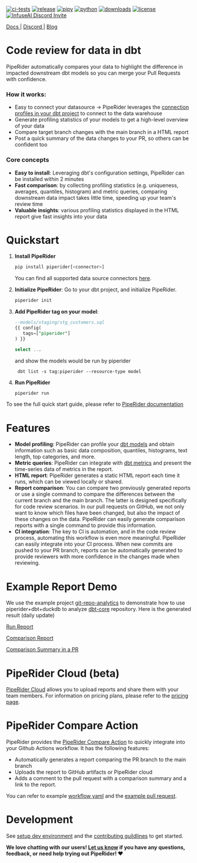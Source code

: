[![ci-tests](https://github.com/infuseai/piperider-cli/actions/workflows/tests.yaml/badge.svg)](https://github.com/infuseai/piperider-cli/actions/workflows/tests.yaml/badge.svg)
[![release](https://img.shields.io/github/release/infuseAI/piperider-cli/all.svg?style=flat-square)](https://github.com/infuseAI/piperider-cli/releases)
[![pipy](https://img.shields.io/pypi/v/piperider?style=flat-square)](https://pypi.org/project/piperider/)
[![python](https://img.shields.io/pypi/pyversions/piperider?style=flat-square)](https://pypi.org/project/piperider/)
[![downloads](https://img.shields.io/pypi/dw/piperider?style=flat-square)](https://pypi.org/project/piperider/#files)
[![license](https://img.shields.io/github/license/infuseai/piperider?style=flat-square)](https://github.com/InfuseAI/piperider/blob/main/LICENSE)
[![InfuseAI Discord Invite](https://img.shields.io/discord/664381609771925514?color=%237289DA&label=chat&logo=discord&logoColor=white&style=flat-square)](https://discord.com/invite/5zb2aK9KBV)

<p align="left">
  <a href="https://docs.piperider.io/" alt="documentation site" title="Piperider Documentation"> Docs </a> |
  <a href="https://discord.com/invite/5zb2aK9KBV"> Discord </a> |
  <a href="https://blog.infuseai.io/data-reliability-automated-with-piperider-7a823521ef11"> Blog </a> 
</p>

# Code review for data in dbt

PipeRider automatically compares your data to highlight the difference in impacted downstream dbt models so you can merge your Pull Requests with confidence.

### How it works:

- Easy to connect your datasource -> PipeRider leverages the [connection profiles in your dbt project](https://docs.getdbt.com/docs/get-started/connection-profiles) to connect to the data warehouse
- Generate profiling statistics of your models to get a high-level overview of your data
- Compare target branch changes with the main branch in a HTML report
- Post a quick summary of the data changes to your PR, so others can be confident too

### Core concepts

- **Easy to install**: Leveraging dbt's configuration settings, PipeRider can be installed within 2 minutes
- **Fast comparison**: by collecting profiling statistics (e.g. uniqueness, averages, quantiles, histogram) and metric queries, comparing downstream data impact takes little time, speeding up your team's review time
- **Valuable insights**: various profiling statistics displayed in the HTML report give fast insights into your data

# Quickstart

1. **Install PipeRider**

   ```bash
   pip install piperider[<connector>]
   ```

   You can find all supported data source connectors [here](https://docs.piperider.io/reference/supported-data-sources).

1. **Initialize PipeRider**: Go to your dbt project, and initialize PipeRider.

   ```bash
   piperider init
   ```

1. **Add PipeRider tag on your model**:

   ```sql
   --models/staging/stg_customers.sql
   {{ config(
      tags=["piperider"]
   ) }}

   select ...
   ```

   and show the models would be run by piperider

   ```
    dbt list -s tag:piperider --resource-type model
   ```

1. **Run PipeRider**

   ```bash
   piperider run
   ```

To see the full quick start guide, please refer to [PipeRider documentation](https://docs.piperider.io/get-started/quick-start)

# Features

- **Model profiling**: PipeRider can profile your [dbt models](https://docs.getdbt.com/docs/build/models) and obtain information such as basic data composition, quantiles, histograms, text length, top categories, and more.
- **Metric queries**: PipeRider can integrate with [dbt metrics](https://docs.getdbt.com/docs/build/metrics) and present the time-series data of metrics in the report.
- **HTML report**: PipeRider generates a static HTML report each time it runs, which can be viewed locally or shared.
- **Report comparison**: You can compare two previously generated reports or use a single command to compare the differences between the current branch and the main branch. The latter is designed specifically for code review scenarios. In our pull requests on GitHub, we not only want to know which files have been changed, but also the impact of these changes on the data. PipeRider can easily generate comparison reports with a single command to provide this information.
- **CI integration**: The key to CI is automation, and in the code review process, automating this workflow is even more meaningful. PipeRider can easily integrate into your CI process. When new commits are pushed to your PR branch, reports can be automatically generated to provide reviewers with more confidence in the changes made when reviewing.

# Example Report Demo

We use the example project [git-repo-analytics](https://github.com/InfuseAI/git-repo-analytics) to demonstrate how to use piperider+dbt+duckdb to analyze [dbt-core](https://github.com/dbt-labs/dbt-core) repository. Here is the generated result (daily update)

[Run Report](https://piperider-github-readme.s3.ap-northeast-1.amazonaws.com/single-run-report/index.html)

[Comparison Report](https://piperider-github-readme.s3.ap-northeast-1.amazonaws.com/comparison-report/index.html)

[Comparison Summary in a PR](https://github.com/InfuseAI/git-repo-analytics/pull/19)

# PipeRider Cloud (beta)

[PipeRider Cloud](http://cloud.piperider.io/) allows you to upload reports and share them with your team members. For information on pricing plans, please refer to the [pricing page](https://www.piperider.io/pricing).

# PipeRider Compare Action

PipeRider provides the [PipeRider Compare Action](https://github.com/marketplace/actions/piperider-compare-action) to quickly integrate into your Github Actions workflow. It has the following features:

- Automatically generates a report comparing the PR branch to the main branch
- Uploads the report to GitHub artifacts or PipeRider cloud
- Adds a comment to the pull request with a comparison summary and a link to the report.

You can refer to example [workflow yaml](https://github.com/InfuseAI/jaffle_shop/blob/main/.github/workflows/pr-compare.yml) and the [example pull request](https://github.com/InfuseAI/jaffle_shop/pull/19).

# Development

See [setup dev environment](DEVELOP.md) and the [contributing guildlines](CONTRIBUTING.md) to get started.

**We love chatting with our users! [Let us know](mailto:product@infuseai.io) if you have any questions, feedback, or need help trying out PipeRider! :heart:**
